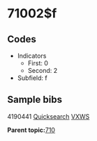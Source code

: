 # 71002$f

## Codes

-   Indicators
    -   First: 0
    -   Second: 2
-   Subfield: f

## Sample bibs

4190441 [Quicksearch](https://search.library.yale.edu/catalog/4190441) [VXWS](http://prodorbis.library.yale.edu:7014/vxws/GetHoldingsService?bibId=4190441)

**Parent topic:**[710](../../tags/710/710.md)

